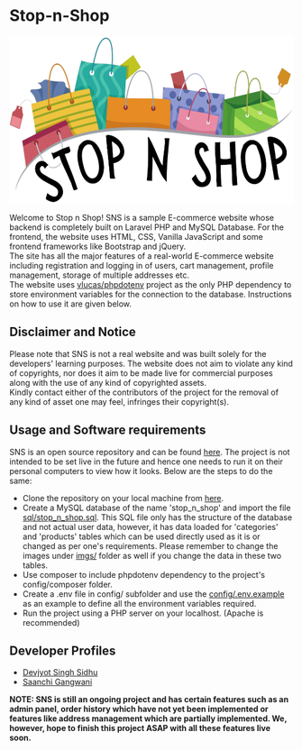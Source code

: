 # Stop-n-Shop
<p align='center'><img align='center' src='resources/logo_white.png' alt='Stop n Shop Logo' height='300px'/></p>
Welcome to Stop n Shop! SNS is a sample E-commerce website whose backend is completely built on Laravel PHP and MySQL Database. For the frontend, the website uses HTML, CSS, Vanilla JavaScript and some frontend frameworks like Bootstrap and jQuery.<br/>
The site has all the major features of a real-world E-commerce website including registration and logging in of users, cart management, profile management, storage of multiple addresses etc.<br/>
The website uses <a href='https://github.com/vlucas/phpdotenv'>vlucas/phpdotenv</a> project as the only PHP dependency to store environment variables for the connection to the database. Instructions on how to use it are given below.<br/>

## Disclaimer and Notice
Please note that SNS is not a real website and was built solely for the developers' learning purposes. The website does not aim to violate any kind of copyrights, nor does it aim to be made live for commercial purposes along with the use of any kind of copyrighted assets.<br/>
Kindly contact either of the contributors of the project for the removal of any kind of asset one may feel, infringes their copyright(s).<br/>

## Usage and Software requirements
SNS is an open source repository and can be found [here](https://github.com/saanchi-gangwani/Stop-n-Shop). The project is not intended to be set live in the future and hence one needs to run it on their personal computers to view how it looks. Below are the steps to do the same:
* Clone the repository on your local machine from [here](https://github.com/saanchi-gangwani/Stop-n-Shop).
* Create a MySQL database of the name 'stop_n_shop' and import the file [sql/stop_n_shop.sql](sql/stop_n_shop.sql). This SQL file only has the structure of the database and not actual user data, however, it has data loaded for 'categories' and 'products' tables which can be used directly used as it is or changed as per one's requirements. Please remember to change the images under [imgs/](imgs/) folder as well if you change the data in these two tables.
* Use composer to include phpdotenv dependency to the project's config/composer folder.
* Create a .env file in config/ subfolder and use the [config/.env.example](config/.env.example) as an example to define all the environment variables required.
* Run the project using a PHP server on your localhost. (Apache is recommended)<br/>

## Developer Profiles
* [Devjyot Singh Sidhu](https://github.com/devoghub)
* [Saanchi Gangwani](https://github.com/saanchi-gangwani)<br/>

**NOTE: SNS is still an ongoing project and has certain features such as an admin panel, order history which have not yet been implemented or features like address management which are partially implemented. We, however, hope to finish this project ASAP with all these features live soon.**
